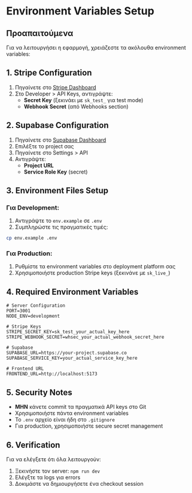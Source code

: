 # Environment Variables Setup

## Προαπαιτούμενα

Για να λειτουργήσει η εφαρμογή, χρειάζεστε τα ακόλουθα environment variables:

## 1. Stripe Configuration

1. Πηγαίνετε στο [Stripe Dashboard](https://dashboard.stripe.com/)
2. Στο Developer > API Keys, αντιγράψτε:
   - **Secret Key** (ξεκινάει με `sk_test_` για test mode)
   - **Webhook Secret** (από Webhooks section)

## 2. Supabase Configuration

1. Πηγαίνετε στο [Supabase Dashboard](https://supabase.com/dashboard)
2. Επιλέξτε το project σας
3. Πηγαίνετε στο Settings > API
4. Αντιγράψτε:
   - **Project URL**
   - **Service Role Key** (secret)

## 3. Environment Files Setup

### Για Development:
1. Αντιγράψτε το `env.example` σε `.env`
2. Συμπληρώστε τις πραγματικές τιμές:

```bash
cp env.example .env
```

### Για Production:
1. Ρυθμίστε τα environment variables στο deployment platform σας
2. Χρησιμοποιήστε production Stripe keys (ξεκινάνε με `sk_live_`)

## 4. Required Environment Variables

```env
# Server Configuration
PORT=3001
NODE_ENV=development

# Stripe Keys
STRIPE_SECRET_KEY=sk_test_your_actual_key_here
STRIPE_WEBHOOK_SECRET=whsec_your_actual_webhook_secret_here

# Supabase
SUPABASE_URL=https://your-project.supabase.co
SUPABASE_SERVICE_KEY=your_actual_service_key_here

# Frontend URL
FRONTEND_URL=http://localhost:5173
```

## 5. Security Notes

- **ΜΗΝ** κάνετε commit τα πραγματικά API keys στο Git
- Χρησιμοποιήστε πάντα environment variables
- Το `.env` αρχείο είναι ήδη στο `.gitignore`
- Για production, χρησιμοποιήστε secure secret management

## 6. Verification

Για να ελέγξετε ότι όλα λειτουργούν:

1. Ξεκινήστε τον server: `npm run dev`
2. Ελέγξτε τα logs για errors
3. Δοκιμάστε να δημιουργήσετε ένα checkout session
